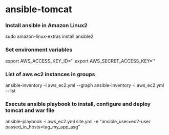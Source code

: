 # ansible-tomcat

### Install ansible in Amazon Linux2
sudo amazon-linux-extras install ansible2

### Set environment variables
export AWS_ACCESS_KEY_ID='<AWS ACCESS KEY>'
export AWS_SECRET_ACCESS_KEY='<AWS SECRET ACCESS KEY>'

### List of aws ec2 instances in groups
ansible-inventory -i aws_ec2.yml --graph
ansible-inventory -i aws_ec2.yml --list

### Execute ansible playbook to install, configure and deploy tomcat and war file 
ansible-playbook -i aws_ec2.yml site.yml -e "ansible_user=ec2-user passed_in_hosts=tag_my_app_asg"
